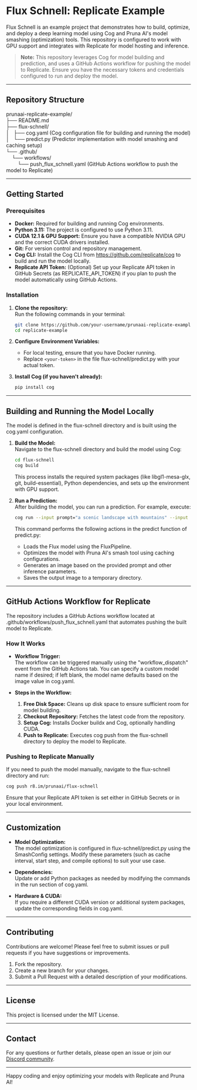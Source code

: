 # Flux Schnell: Replicate Example

Flux Schnell is an example project that demonstrates how to build, optimize, and deploy a deep learning model using Cog and Pruna AI's model smashing (optimization) tools. This repository is configured to work with GPU support and integrates with Replicate for model hosting and inference.

> **Note:** This repository leverages Cog for model building and prediction, and uses a GitHub Actions workflow for pushing the model to Replicate. Ensure you have the necessary tokens and credentials configured to run and deploy the model.

---

## Repository Structure

prunaai-replicate-example/  
├── README.md  
├── flux-schnell/  
│   ├── cog.yaml       (Cog configuration file for building and running the model)  
│   └── predict.py     (Predictor implementation with model smashing and caching setup)  
└── .github/  
    └── workflows/  
        └── push_flux_schnell.yaml  (GitHub Actions workflow to push the model to Replicate)

---

## Getting Started

### Prerequisites

- **Docker:** Required for building and running Cog environments.
- **Python 3.11:** The project is configured to use Python 3.11.
- **CUDA 12.1 & GPU Support:** Ensure you have a compatible NVIDIA GPU and the correct CUDA drivers installed.
- **Git:** For version control and repository management.
- **Cog CLI:** Install the Cog CLI from https://github.com/replicate/cog to build and run the model locally.
- **Replicate API Token:** (Optional) Set up your Replicate API token in GitHub Secrets (as REPLICATE_API_TOKEN) if you plan to push the model automatically using GitHub Actions.

### Installation
1. **Clone the repository:**  
   Run the following commands in your terminal:  
   ```bash
   git clone https://github.com/your-username/prunaai-replicate-example.git  
   cd replicate-example
   ```
2. **Configure Environment Variables:**  
   - For local testing, ensure that you have Docker running.  
   - Replace `<your-token>` in the file flux-schnell/predict.py with your actual token.

3. **Install Cog (if you haven't already):**  
   ```bash
   pip install cog
   ```

---

## Building and Running the Model Locally

The model is defined in the flux-schnell directory and is built using the cog.yaml configuration.

1. **Build the Model:**  
   Navigate to the flux-schnell directory and build the model using Cog:  
   ```bash
   cd flux-schnell  
   cog build
   ```

   This process installs the required system packages (like libgl1-mesa-glx, git, build-essential), Python dependencies, and sets up the environment with GPU support.

2. **Run a Prediction:**  
   After building the model, you can run a prediction. For example, execute:  
   ```bash
   cog run --input prompt="a scenic landscape with mountains" --input num_inference_steps=10 --input guidance_scale=7.5
   ```

   This command performs the following actions in the predict function of predict.py:
   - Loads the Flux model using the FluxPipeline.
   - Optimizes the model with Pruna AI's smash tool using caching configurations.
   - Generates an image based on the provided prompt and other inference parameters.
   - Saves the output image to a temporary directory.

---

## GitHub Actions Workflow for Replicate

The repository includes a GitHub Actions workflow located at .github/workflows/push_flux_schnell.yaml that automates pushing the built model to Replicate.

### How It Works

- **Workflow Trigger:**  
  The workflow can be triggered manually using the "workflow_dispatch" event from the GitHub Actions tab. You can specify a custom model name if desired; if left blank, the model name defaults based on the image value in cog.yaml.

- **Steps in the Workflow:**  
  1. **Free Disk Space:** Cleans up disk space to ensure sufficient room for model building.  
  2. **Checkout Repository:** Fetches the latest code from the repository.  
  3. **Setup Cog:** Installs Docker buildx and Cog, optionally handling CUDA.  
  4. **Push to Replicate:** Executes cog push from the flux-schnell directory to deploy the model to Replicate.

### Pushing to Replicate Manually

If you need to push the model manually, navigate to the flux-schnell directory and run:  

```bash
cog push r8.im/prunaai/flux-schnell  
```

Ensure that your Replicate API token is set either in GitHub Secrets or in your local environment.

---

## Customization

- **Model Optimization:**  
  The model optimization is configured in flux-schnell/predict.py using the SmashConfig settings. Modify these parameters (such as cache interval, start step, and compile options) to suit your use case.

- **Dependencies:**  
  Update or add Python packages as needed by modifying the commands in the run section of cog.yaml.

- **Hardware & CUDA:**  
  If you require a different CUDA version or additional system packages, update the corresponding fields in cog.yaml.

---

## Contributing

Contributions are welcome! Please feel free to submit issues or pull requests if you have suggestions or improvements.

1. Fork the repository.
2. Create a new branch for your changes.
3. Submit a Pull Request with a detailed description of your modifications.

---

## License

This project is licensed under the MIT License.

---

## Contact

For any questions or further details, please open an issue or join our [Discord community](https://discord.com/invite/rskEr4BZJx).

---

Happy coding and enjoy optimizing your models with Replicate and Pruna AI!